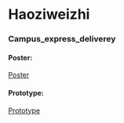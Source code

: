# Haoziweizhi
### Campus_express_deliverey



#### Poster:

 [Poster](Presentation/海报耗子配送.pdf) 



#### Prototype:

 [Prototype](Presentation/prototype) 
